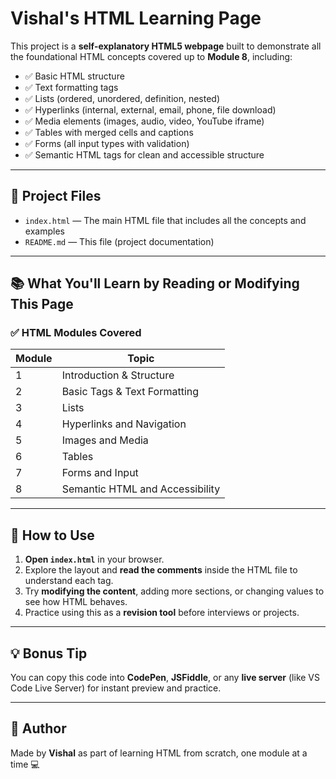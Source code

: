 # Vishal's HTML Learning Page

This project is a **self-explanatory HTML5 webpage** built to demonstrate all the foundational HTML concepts covered up to **Module 8**, including:

- ✅ Basic HTML structure
- ✅ Text formatting tags
- ✅ Lists (ordered, unordered, definition, nested)
- ✅ Hyperlinks (internal, external, email, phone, file download)
- ✅ Media elements (images, audio, video, YouTube iframe)
- ✅ Tables with merged cells and captions
- ✅ Forms (all input types with validation)
- ✅ Semantic HTML tags for clean and accessible structure

---

## 📁 Project Files

- `index.html` — The main HTML file that includes all the concepts and examples
- `README.md` — This file (project documentation)

---

## 📚 What You'll Learn by Reading or Modifying This Page

### ✅ HTML Modules Covered

| Module | Topic                                      |
|--------|--------------------------------------------|
| 1      | Introduction & Structure                   |
| 2      | Basic Tags & Text Formatting               |
| 3      | Lists                                      |
| 4      | Hyperlinks and Navigation                  |
| 5      | Images and Media                           |
| 6      | Tables                                     |
| 7      | Forms and Input                            |
| 8      | Semantic HTML and Accessibility            |

---

## 🧠 How to Use

1. **Open `index.html`** in your browser.
2. Explore the layout and **read the comments** inside the HTML file to understand each tag.
3. Try **modifying the content**, adding more sections, or changing values to see how HTML behaves.
4. Practice using this as a **revision tool** before interviews or projects.

---

## 💡 Bonus Tip

You can copy this code into **CodePen**, **JSFiddle**, or any **live server** (like VS Code Live Server) for instant preview and practice.

---

## 🙌 Author

Made by **Vishal** as part of learning HTML from scratch, one module at a time 💻

